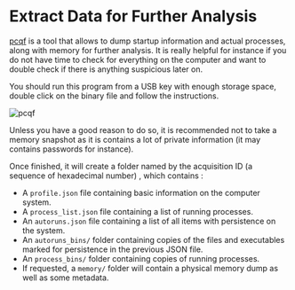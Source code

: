 # Extract Data for Further Analysis

[pcqf](https://github.com/botherder/pcqf) is a tool that allows to dump startup information and actual processes, along with memory for further analysis. It is really helpful for instance if you do not have time to check for everything on the computer and want to double check if there is anything suspicious later on.

You should run this program from a USB key with enough storage space, double click on the binary file and follow the instructions.

![pcqf](../.gitbook/assets/pcqf1.PNG)

Unless you have a good reason to do so, it is recommended not to take a memory snapshot as it is contains a lot of private information (it may contains passwords for instance).

Once finished, it will create a folder named by the acquisition ID (a sequence of hexadecimal number) , which contains :

* A `profile.json` file containing basic information on the computer system.
* A `process_list.json` file containing a list of running processes.
* An `autoruns.json` file containing a list of all items with persistence on the system.
* An `autoruns_bins/` folder containing copies of the files and executables marked for persistence in the previous JSON file.
* An `process_bins/` folder containing copies of running processes.
* If requested, a `memory/` folder will contain a physical memory dump as well as some metadata.
